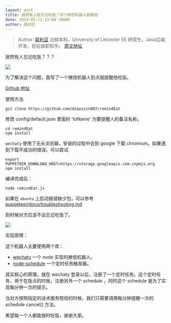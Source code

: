 ```yaml
---
layout: post
title: 居然有人能忘记吃饭？写个微信机器人提醒他
date: 2019-05-11 13:00 +0800
author: 犀利豆
---
```


> Author: [犀利豆](https://xilidou.com/) 北邮本科，University of Leicester EE 研究生，Java后端开发，目前就职知乎。
> [原文地址](https://xilidou.com/2019/05/07/wx-bot/#more)

居然有人忘记吃饭？？？

![](/download/2019/remind-eat-1.png)

为了解决这个问题，我写了一个微信机器人到点就提醒他吃饭。

<!--more-->

[Github 地址](https://github.com/diaozxin007/remindEat)

使用方法

```shell
git clone https://github.com/diaozxin007/remindEat
```

修改 config/default.json 里面的 'toName' 为要提醒人的备注名称。

```shell
cd remindEat
npm install
```

`wechaty` 使用了无头浏览器，安装的过程中会到 google 下载 chromium。如果遇到下载不成功的错误。可以尝试

```shell
export PUPPETEER_DOWNLOAD_HOST=https://storage.googleapis.com.cnpmjs.org
npm install
```

编译完成后：

```shell
node remindEat.js
```

如果在 `ubuntu` 上启动报错缺少包，可以参考 [puppeteer/docs/troubleshooting.md](https://github.com/GoogleChrome/puppeteer/blob/master/docs/troubleshooting.md)

到时候对方应该不会忘记吃饭了。

![](/download/2019/remind-eat-2.png)

实现原理：

这个机器人主要使用两个库：

* [wechaty](https://www.npmjs.com/package/wechaty) 一个 node 实现的微信机器人。
* [node-schedule](https://www.npmjs.com/package/node-schedule) 一个定时任务触发器。

其实核心的原理，就在 wechaty 登录以后，注册了一个定时任务。这个定时任务，用于在饭点的时候，注册另外一个 schedule ，同时这个 schedule 是为了实现每分钟一次的提示。

当对方按照指定的话术服务短信的时候，我们只需要调用每分钟提醒一次的 schedule cancel() 方法。

希望每一个人都能按时吃饭，谢谢大家。